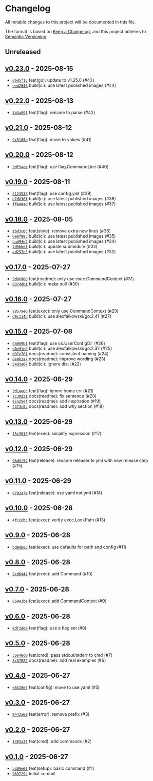 # Changelog

All notable changes to this project will be documented in this file.

The format is based on [Keep a Changelog](https://keepachangelog.com/en/1.0.0/), and this project adheres to [Semantic Versioning](https://semver.org/spec/v2.0.0.html).

## Unreleased

## [v0.23.0](https://github.com/alexfalkowski/tausch/releases/tag/v0.23.0) - 2025-08-15

- [`6bd5f15`](https://github.com/alexfalkowski/tausch/commit/6bd5f155998b97cd63f9067b70850e6cb6419c7d) feat(go): update to v1.25.0 (#43)
- [`eed2046`](https://github.com/alexfalkowski/tausch/commit/eed2046aaab18e79480aa0465340d6f5de2d703d) build(ci): use latest published images (#44)

## [v0.22.0](https://github.com/alexfalkowski/tausch/releases/tag/v0.22.0) - 2025-08-13

- [`1a3a89f`](https://github.com/alexfalkowski/tausch/commit/1a3a89f13d460505630e0dcf25bfd1731f8fabb7) feat(flag): rename to parse (#42)

## [v0.21.0](https://github.com/alexfalkowski/tausch/releases/tag/v0.21.0) - 2025-08-12

- [`9c5105d`](https://github.com/alexfalkowski/tausch/commit/9c5105da00c94306ea1e8c7ea27e0ac3b1101087) feat(flag): move to values (#41)

## [v0.20.0](https://github.com/alexfalkowski/tausch/releases/tag/v0.20.0) - 2025-08-12

- [`3df5ace`](https://github.com/alexfalkowski/tausch/commit/3df5ace0db2b39491f49e744adf0e8245fae7fbb) feat(flag): use flag.CommandLine (#40)

## [v0.19.0](https://github.com/alexfalkowski/tausch/releases/tag/v0.19.0) - 2025-08-11

- [`5123538`](https://github.com/alexfalkowski/tausch/commit/5123538ecbaffc25f92024c8f773997de301df33) feat(flag): use config.yml (#39)
- [`e7d836f`](https://github.com/alexfalkowski/tausch/commit/e7d836f22c57943b720a3e90b80ff1bed8f9af3a) build(ci): use latest published images (#38)
- [`ffea8ad`](https://github.com/alexfalkowski/tausch/commit/ffea8ad365cd6a3d9fc972a4d099066176886130) build(ci): use latest published images (#37)

## [v0.18.0](https://github.com/alexfalkowski/tausch/releases/tag/v0.18.0) - 2025-08-05

- [`16d3c0c`](https://github.com/alexfalkowski/tausch/commit/16d3c0c8d9c90d8d14547748785635951d092db2) feat(style): remove extra new lines (#36)
- [`6ebf883`](https://github.com/alexfalkowski/tausch/commit/6ebf88373a8736e3b67e34679f757d727ec78d6c) build(ci): use latest published images (#35)
- [`bad94e4`](https://github.com/alexfalkowski/tausch/commit/bad94e45a00cf9970ff975b06382c68dc63ae862) build(ci): use latest published images (#34)
- [`7d9bbef`](https://github.com/alexfalkowski/tausch/commit/7d9bbef7b5c4d90feb514e1a72464d2d15b95d5f) build(ci): update submodule (#33)
- [`ad257c5`](https://github.com/alexfalkowski/tausch/commit/ad257c5158ff669a4e50959ac6edf9d6ec4ba003) build(ci): use latest published images (#32)

## [v0.17.0](https://github.com/alexfalkowski/tausch/releases/tag/v0.17.0) - 2025-07-27

- [`5d86d80`](https://github.com/alexfalkowski/tausch/commit/5d86d80b1144a3929162481746bfba16b54a0dfd) feat(readme): only use exec.CommandContext (#31)
- [`6374db1`](https://github.com/alexfalkowski/tausch/commit/6374db19deec7e8a1405c4211466ff20968d75bb) build(ci): make pull (#30)

## [v0.16.0](https://github.com/alexfalkowski/tausch/releases/tag/v0.16.0) - 2025-07-27

- [`2857ae6`](https://github.com/alexfalkowski/tausch/commit/2857ae63daf6358c41af0f0113420f4196c3f51f) feat(exec): only use CommandContext (#29)
- [`d9c114d`](https://github.com/alexfalkowski/tausch/commit/d9c114d93db1683ed2380085fc45f5f86bb05f23) build(ci): use alexfalkowski/go:2.41 (#27)

## [v0.15.0](https://github.com/alexfalkowski/tausch/releases/tag/v0.15.0) - 2025-07-08

- [`da089b1`](https://github.com/alexfalkowski/tausch/commit/da089b1849a15823c28e9248c95df6d214f83804) feat(flag): use os.UserConfigDir (#26)
- [`d0e91e9`](https://github.com/alexfalkowski/tausch/commit/d0e91e92a4d9d61ea8445568c35d187078548b83) build(ci): use alexfalkowski/go:2.37 (#25)
- [`d07e781`](https://github.com/alexfalkowski/tausch/commit/d07e781ac86b8cb1e548138824d2fa66d568d78e) docs(readme): consistent naming (#24)
- [`6e8b2a7`](https://github.com/alexfalkowski/tausch/commit/6e8b2a75c73fa32e09de9d65a565a889b88bdfcc) docs(readme): improve wording (#23)
- [`54d3e67`](https://github.com/alexfalkowski/tausch/commit/54d3e67863e8c43f5ad8caf42bf50739c016cd4e) build(ci): ignore dist (#22)

## [v0.14.0](https://github.com/alexfalkowski/tausch/releases/tag/v0.14.0) - 2025-06-29

- [`3d1ee8c`](https://github.com/alexfalkowski/tausch/commit/3d1ee8cd55f31fac6078dd2906ef6c143f89ba65) feat(flag): ignore home err (#21)
- [`7c30d31`](https://github.com/alexfalkowski/tausch/commit/7c30d3137a4ff296409a4e9e5f459afba7d8c4ae) docs(readme): fix sentence (#20)
- [`6ca25ef`](https://github.com/alexfalkowski/tausch/commit/6ca25ef0e67edd1f8bacbde545aba4e9673718d7) docs(readme): add inspiration (#19)
- [`4373c0c`](https://github.com/alexfalkowski/tausch/commit/4373c0c09e61e532ec8149dd5aa6e4ac4ba6d89d) docs(readme): add why section (#18)

## [v0.13.0](https://github.com/alexfalkowski/tausch/releases/tag/v0.13.0) - 2025-06-29

- [`15c9018`](https://github.com/alexfalkowski/tausch/commit/15c9018f1d0004adaa7198d6e184f069da71ce34) feat(exec): simplify expression (#17)

## [v0.12.0](https://github.com/alexfalkowski/tausch/releases/tag/v0.12.0) - 2025-06-29

- [`96d5f52`](https://github.com/alexfalkowski/tausch/commit/96d5f5258015205d2b085318311eb859c2bf5979) feat(release): rename releaser to yml with new release step (#15)

## [v0.11.0](https://github.com/alexfalkowski/tausch/releases/tag/v0.11.0) - 2025-06-29

- [`0792a7e`](https://github.com/alexfalkowski/tausch/commit/0792a7e297638d85c70da92ecd286929cfdac8ba) feat(release): use yaml not yml (#14)

## [v0.10.0](https://github.com/alexfalkowski/tausch/releases/tag/v0.10.0) - 2025-06-28

- [`4fc2cbc`](https://github.com/alexfalkowski/tausch/commit/4fc2cbc11391c78ee3d6f89a77a6c81907a18e07) feat(exec): verify exec.LookPath (#13)

## [v0.9.0](https://github.com/alexfalkowski/tausch/releases/tag/v0.9.0) - 2025-06-28

- [`bd9dbe3`](https://github.com/alexfalkowski/tausch/commit/bd9dbe37c4347ca76d3d8b02e39636bbfddc0739) feat(exec): use defaults for path and config (#11)

## [v0.8.0](https://github.com/alexfalkowski/tausch/releases/tag/v0.8.0) - 2025-06-28

- [`2cd6947`](https://github.com/alexfalkowski/tausch/commit/2cd69470d14e56fc23745620227e0087c94167de) feat(exec): add Command (#10)

## [v0.7.0](https://github.com/alexfalkowski/tausch/releases/tag/v0.7.0) - 2025-06-28

- [`66093be`](https://github.com/alexfalkowski/tausch/commit/66093be949ca7b6a5074dfc17fbb031e19cee485) feat(exec): add CommandContext (#9)

## [v0.6.0](https://github.com/alexfalkowski/tausch/releases/tag/v0.6.0) - 2025-06-28

- [`8df2de9`](https://github.com/alexfalkowski/tausch/commit/8df2de95a01f330463881e4f7bc6b7c8bc0853c0) feat(flag): use a flag set (#8)

## [v0.5.0](https://github.com/alexfalkowski/tausch/releases/tag/v0.5.0) - 2025-06-28

- [`35640c0`](https://github.com/alexfalkowski/tausch/commit/35640c04079063bfcca5ec07f9e4a1b76da8f06a) feat(cmd): pass stdout/stderr to cmd (#7)
- [`3c57624`](https://github.com/alexfalkowski/tausch/commit/3c57624b16531c5fabb8ddcc3a1917e8594abd46) docs(readme): add real examples (#6)

## [v0.4.0](https://github.com/alexfalkowski/tausch/releases/tag/v0.4.0) - 2025-06-27

- [`e6520e7`](https://github.com/alexfalkowski/tausch/commit/e6520e7db70f5357738fd642658f841e9bfebb23) feat(config): move to use yaml (#5)

## [v0.3.0](https://github.com/alexfalkowski/tausch/releases/tag/v0.3.0) - 2025-06-27

- [`9442a60`](https://github.com/alexfalkowski/tausch/commit/9442a607c5f29552b60510d59d5186fc57380eb8) feat(error): remove prefix (#3)

## [v0.2.0](https://github.com/alexfalkowski/tausch/releases/tag/v0.2.0) - 2025-06-27

- [`1483a3f`](https://github.com/alexfalkowski/tausch/commit/1483a3f05af14c2466556b644530627f1a1d52b2) feat(cmd): add commands (#2)

## [v0.1.0](https://github.com/alexfalkowski/tausch/releases/tag/v0.1.0) - 2025-06-27

- [`b409e6f`](https://github.com/alexfalkowski/tausch/commit/b409e6f51ede55934aa051552f4a5c39382a17d6) feat(setup): basic command (#1)
- [`969729c`](https://github.com/alexfalkowski/tausch/commit/969729c5eed74c0dad020baf67ced7e9739e7056) Initial commit
